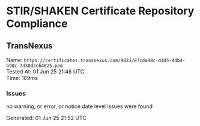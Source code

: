 # STIR/SHAKEN Certificate Repository Compliance

## TransNexus

Name: `https://certificates.transnexus.com/982J/87cda08c-d4d5-4db4-b98c-7d30d2eb4825.pem`\
Tested At: 01 Jun 25 21:46 UTC\
Time: 189ms

### Issues

no warning, or error, or notice date level issues were found

Generated: 01 Jun 25 21:52 UTC